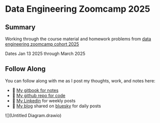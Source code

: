 # Data Engineering Zoomcamp 2025

## Summary

Working through the course material and homework problems from [data engineering zoomcamp cohort 2025](https://github.com/DataTalksClub/data-engineering-zoomcamp/tree/main)

Dates Jan 13 2025 through March 2025

## Follow Along
You can follow along with me as I post my thoughts, work, and notes here:
- :notebook: [My gitbook for notes](https://data-engineering-zoomcamp-2025-t.gitbook.io/tinker0425)
- :page_with_curl: [My github repo for code](https://github.com/Tinker0425/de-zoomcamp-my-work)
- :bust_in_silhouette: [My Linkedin](https://www.linkedin.com/in/kaylaflynn) for weekly posts
- :pencil: [My blog](https://tinker0425.github.io/) shared on [bluesky](https://bsky.app/profile/cloudybluewave.bsky.social) for daily posts

![](Untitled Diagram.drawio)
